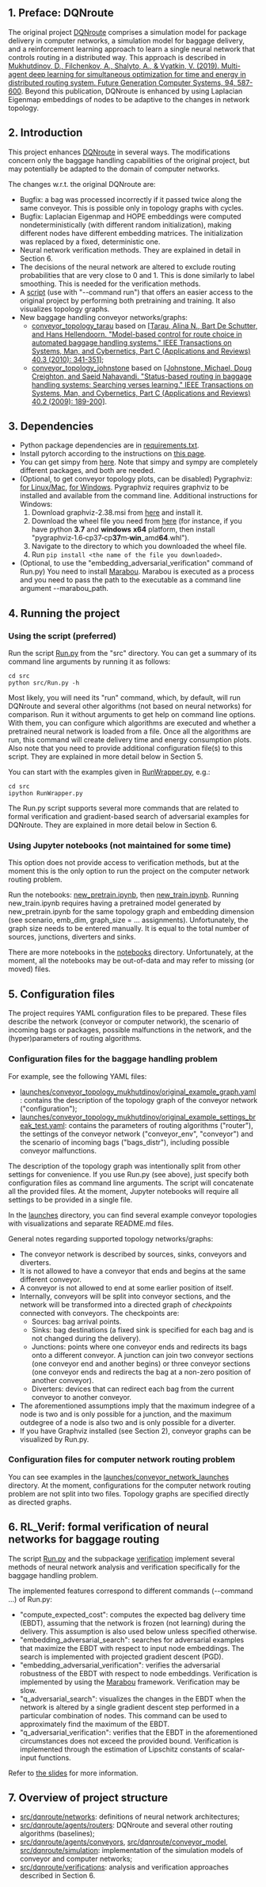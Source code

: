 ## 1. Preface: DQNroute

The original project [DQNroute](https://github.com/flyingleafe/dqnroute) comprises a simulation model for package delivery in computer networks, a simulation model for baggage delivery, and a reinforcement learning approach to learn a single neural network that controls routing in a distributed way. This approach is described in [Mukhutdinov, D., Filchenkov, A., Shalyto, A., & Vyatkin, V. (2019). Multi-agent deep learning for simultaneous optimization for time and energy in distributed routing system. Future Generation Computer Systems, 94, 587-600](https://www.sciencedirect.com/science/article/pii/S0167739X18309087?casa_token=3O7gKwF4KRAAAAAA:Ia9qKHkdtgvekRjrCL_M7U5jBFpIYCVPMUagJTf88lWfjJrv6D7zNkaJyYIPj9mculdSsbLXYhI). Beyond this publication, DQNroute is enhanced by using Laplacian Eigenmap embeddings of nodes to be adaptive to the changes in network topology.

## 2. Introduction

This project enhances [DQNroute](https://github.com/flyingleafe/dqnroute) in several ways.
The modifications concern only the baggage handling capabilities of the original project, but may potentially be adapted to the domain of computer networks.

The changes w.r.t. the original DQNroute are:

* Bugfix: a bag was processed incorrectly if it passed twice along the same conveyor. This is possible only in topology graphs with cycles.
* Bugfix: Laplacian Eigenmap and HOPE embeddings were computed nondeterministically (with different random initialization), making different nodes have different embedding matrices. The initialization was replaced by a fixed, deterministic one.
* Neural network verification methods. They are explained in detail in Section 6.
* The decisions of the neural network are altered to exclude routing probabilities that are very close to 0 and 1. This is done similarly to label smoothing. This is needed for the verification methods.
* A [script](/src/Run.py) (use with "--command run") that offers an easier access to the original project by performing both pretraining and training. It also visualizes topology graphs.
* New baggage handling conveyor networks/graphs:
    * [conveyor_topology_tarau](/launches/conveyor_topology_tarau) based on [[Tarau, Alina N., Bart De Schutter, and Hans Hellendoorn. "Model-based control for route choice in automated baggage handling systems." IEEE Transactions on Systems, Man, and Cybernetics, Part C (Applications and Reviews) 40.3 (2010): 341-351]](https://ieeexplore.ieee.org/abstract/document/5382550/);
    * [conveyor_topology_johnstone](/launches/conveyor_topology_johnstone) based on [[Johnstone, Michael, Doug Creighton, and Saeid Nahavandi. "Status-based routing in baggage handling systems: Searching verses learning." IEEE Transactions on Systems, Man, and Cybernetics, Part C (Applications and Reviews) 40.2 (2009): 189-200]](https://ieeexplore.ieee.org/abstract/document/5357429/).

## 3. Dependencies

* Python package dependencies are in [requirements.txt](/requirements.txt).
* Install pytorch according to the instructions on [this page](https://pytorch.org/get-started/locally/).
* You can get simpy from [here](https://pypi.org/project/simpy/). Note that simpy and sympy are completely different packages, and both are needed.
* (Optional, to get conveyor topology plots, can be disabled) Pygraphviz: [for Linux/Mac](https://anaconda.org/anaconda/pygraphviz), [for Windows](https://anaconda.org/alubbock/pygraphviz). Pygraphviz requires graphviz to be installed and available from the command line. Additional instructions for Windows:
   1. Download graphviz-2.38.msi from [here](https://graphviz.gitlab.io/_pages/Download/Download_windows.html) and install it.
   2. Download the wheel file you need from [here](http://www.lfd.uci.edu/~gohlke/pythonlibs/#pygraphviz) (for instance, if you have python **3.7** and  **windows** **x64** platform, then install "pygraphviz‑1.6‑cp37‑cp**37**m‑**win**_amd**64**.whl").
   3. Navigate to the directory to which you downloaded the wheel file.
   4. Run ```pip install <the name of the file you downloaded>```.
* (Optional, to use the "embedding_adversarial_verification" command of Run.py) You need to install [Marabou](https://github.com/NeuralNetworkVerification/Marabou). Marabou is executed as a process and you need to pass the path to the executable as a command line argument --marabou_path.

## 4. Running the project

### Using the script (preferred)

Run the script [Run.py](/src/Run.py) from the "src" directory. You can get a summary of its command line arguments by running it as follows:
```console
cd src
python src/Run.py -h
```

Most likely, you will need its "run" command, which, by default, will run DQNroute and several other algorithms (not based on neural networks) for comparison. Run it without arguments to get help on command line options. With them, you can configure which algorithms are executed and whether a pretrained neural network is loaded from a file. Once all the algorithms are run, this command will create delivery time and energy consumption plots. Also note that you need to provide additional configuration file(s) to this script. They are explained in more detail below in Section 5.

You can start with the examples given in [RunWrapper.py](/src/RunWrapper.py), e.g.:
```console
cd src
ipython RunWrapper.py
```

The Run.py script supports several more commands that are related to formal verification and gradient-based search of adversarial examples for DQNroute. They are explained in more detail below in Section 6.

### Using Jupyter notebooks (not maintained for some time)

This option does not provide access to verification methods, but at the moment this is the only option to run the project on the computer network routing problem.

Run the notebooks: [new_pretrain.ipynb](/notebooks/new_pretrain.ipynb), then [new_train.ipynb](/notebooks/new_train.ipynb). Running new_train.ipynb requires having a pretrained model generated by new_pretrain.ipynb for the same topology graph and embedding dimension (see scenario, emb_dim, graph_size = ... assignments). Unfortunately, the graph size needs to be entered manually. It is equal to the total number of sources, junctions, diverters and sinks.

There are more notebooks in the [notebooks](/notebooks) directory. Unfortunately, at the moment, all the notebooks may be out-of-data and may refer to missing (or moved) files.

## 5. Configuration files

The project requires YAML configuration files to be prepared. These files describe the network (conveyor or computer network), the scenario of incoming bags or packages, possible malfunctions in the network, and the (hyper)parameters of routing algorithms.

### Configuration files for the baggage handling problem

For example, see the following YAML files:

* [launches/conveyor_topology_mukhutdinov/original_example_graph.yaml](/launches/conveyor_topology_mukhutdinov/original_example_graph.yaml): contains the description of the topology graph of the conveyor network ("configuration");
* [launches/conveyor_topology_mukhutdinov/original_example_settings_break_test.yaml](/launches/conveyor_topology_mukhutdinov/original_example_settings_break_test.yaml): contains the parameters of routing algorithms ("router"), the settings of the conveyor network ("conveyor_env", "conveyor") and the scenario of incoming bags ("bags_distr"), including possible conveyor malfunctions.

The description of the topology graph was intentionally split from other settings for convenience. If you use Run.py (see above), just specify both configuration files as command line arguments. The script will concatenate all the provided files. At the moment, Jupyter notebooks will require all settings to be provided in a single file.

In the [launches](/launches) directory, you can find several example conveyor topologies with visualizations and separate README.md files.

General notes regarding supported topology networks/graphs:

* The conveyor network is described by sources, sinks, conveyors and diverters.
* It is not allowed to have a conveyor that ends and begins at the same different conveyor.
* A conveyor is not allowed to end at some earlier position of itself.
* Internally, conveyors will be split into conveyor sections, and the network will be transformed into a directed graph of *checkpoints* connected with conveyors. The checkpoints are:
    * Sources: bag arrival points.
    * Sinks: bag destinations (a fixed sink is specified for each bag and is not changed during the delivery).
    * Junctions: points where one conveyor ends and redirects its bags onto a different conveyor. A junction can join two conveyor sections (one conveyor end and another begins) or three conveyor sections (one conveyor ends and redirects the bag at a non-zero position of another conveyor).
    * Diverters: devices that can redirect each bag from the current conveyor to another conveyor.
* The aforementioned assumptions imply that the maximum indegree of a node is two and is only possible for a junction, and the maximum outdegree of a node is also two and is only possible for a diverter.
* If you have Graphviz installed (see Section 2), conveyor graphs can be visualized by Run.py.

### Configuration files for computer network routing problem

You can see examples in the [launches/conveyor_network_launches](/launches/conveyor_network_launches) directory. At the moment, configurations for the computer network routing problem are not split into two files. Topology graphs are specified directly as directed graphs.

## 6. RL_Verif: formal verification of neural networks for baggage routing

The script [Run.py](/src/Run.py) and the subpackage [verification](/src/dqnroute/verification) implement several methods of neural network analysis and verification specifically for the baggage handling problem.

The implemented features correspond to different commands (--command ...) of Run.py:

* "compute_expected_cost": computes the expected bag delivery time (EBDT), assuming that the network is frozen (not learning) during the delivery. This assumption is also used below unless specified otherwise.
* "embedding_adversarial_search": searches for adversarial examples that maximize the EBDT with respect to input node embeddings. The search is implemented with projected gradient descent (PGD).
* "embedding_adversarial_verification": verifies the adversarial robustness of the EBDT with respect to node embeddings. Verification is implemented by using the [Marabou](https://github.com/NeuralNetworkVerification/Marabou) framework. Verification may be slow.
* "q_adversarial_search": visualizes the changes in the EBDT when the network is altered by a single gradient descent step performed in a particular combination of nodes. This command can be used to approximately find the maximum of the EBDT.
* "q_adversarial_verification": verifies that the EBDT in the aforementioned circumstances does not exceed the provided bound. Verification is implemented through the estimation of Lipschitz constants of scalar-input functions.

Refer to [the slides](/rl_verif.pdf) for more information.

## 7. Overview of project structure

* [src/dqnroute/networks](/src/dqnroute/networks): definitions of neural network architectures;
* [src/dqnroute/agents/routers](/src/dqnroute/agents/routers): DQNroute and several other routing algorithms (baselines);
* [src/dqnroute/agents/conveyors](/src/dqnroute/agents/conveyors), [src/dqnroute/conveyor_model](/src/dqnroute/conveyor_model), [src/dqnroute/simulation](/src/dqnroute/simulation): implementation of the simulation models of conveyor and computer networks;
* [src/dqnroute/verifications](/src/dqnroute/verifications): analysis and verification approaches described in Section 6.